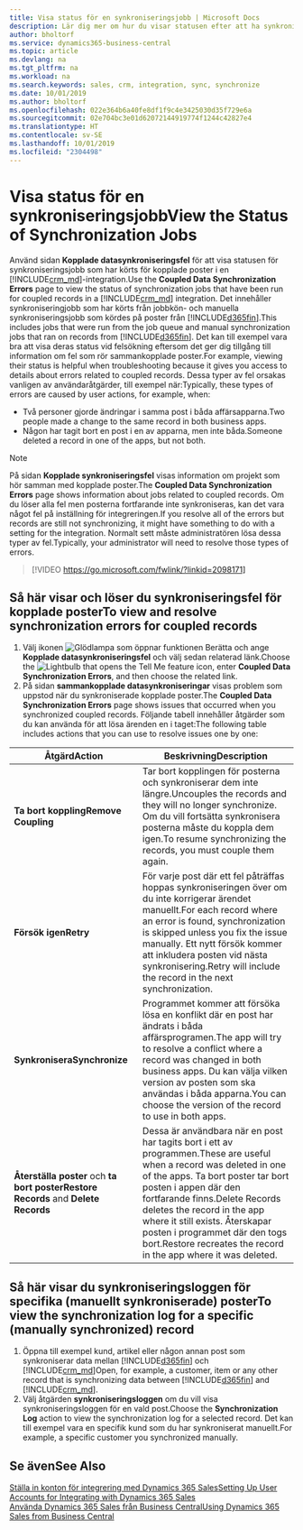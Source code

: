 ```yaml
---
title: Visa status för en synkroniseringsjobb | Microsoft Docs
description: Lär dig mer om hur du visar statusen efter att ha synkroniserat kopplade poster.
author: bholtorf
ms.service: dynamics365-business-central
ms.topic: article
ms.devlang: na
ms.tgt_pltfrm: na
ms.workload: na
ms.search.keywords: sales, crm, integration, sync, synchronize
ms.date: 10/01/2019
ms.author: bholtorf
ms.openlocfilehash: 022e364b6a40fe8df1f9c4e3425030d35f729e6a
ms.sourcegitcommit: 02e704bc3e01d62072144919774f1244c42827e4
ms.translationtype: HT
ms.contentlocale: sv-SE
ms.lasthandoff: 10/01/2019
ms.locfileid: "2304498"
---
```

# <a name="view-the-status-of-synchronization-jobs"></a><span data-ttu-id="19541-103">Visa status för en synkroniseringsjobb</span><span class="sxs-lookup"><span data-stu-id="19541-103">View the Status of Synchronization Jobs</span></span>
<span data-ttu-id="19541-104">Använd sidan **Kopplade datasynkroniseringsfel** för att visa statusen för synkroniseringsjobb som har körts för kopplade poster i en [!INCLUDE[crm_md](includes/crm_md.md)]-integration.</span><span class="sxs-lookup"><span data-stu-id="19541-104">Use the **Coupled Data Synchronization Errors** page to view the status of synchronization jobs that have been run for coupled records in a [!INCLUDE[crm_md](includes/crm_md.md)] integration.</span></span> <span data-ttu-id="19541-105">Det innehåller synkroniseringjobb som har körts från jobbkön- och manuella synkroniseringsjobb som kördes på poster från [!INCLUDE[d365fin](includes/d365fin_md.md)].</span><span class="sxs-lookup"><span data-stu-id="19541-105">This includes jobs that were run from the job queue and manual synchronization jobs that ran on records from [!INCLUDE[d365fin](includes/d365fin_md.md)].</span></span> <span data-ttu-id="19541-106">Det kan till exempel vara bra att visa deras status vid felsökning eftersom det ger dig tillgång till information om fel som rör sammankopplade poster.</span><span class="sxs-lookup"><span data-stu-id="19541-106">For example, viewing their status is helpful when troubleshooting because it gives you access to details about errors related to coupled records.</span></span> <span data-ttu-id="19541-107">Dessa typer av fel orsakas vanligen av användaråtgärder, till exempel när:</span><span class="sxs-lookup"><span data-stu-id="19541-107">Typically, these types of errors are caused by user actions, for example, when:</span></span>  

* <span data-ttu-id="19541-108">Två personer gjorde ändringar i samma post i båda affärsapparna.</span><span class="sxs-lookup"><span data-stu-id="19541-108">Two people made a change to the same record in both business apps.</span></span>
* <span data-ttu-id="19541-109">Någon har tagit bort en post i en av apparna, men inte båda.</span><span class="sxs-lookup"><span data-stu-id="19541-109">Someone deleted a record in one of the apps, but not both.</span></span>

> [!Note]
> <span data-ttu-id="19541-110">På sidan **Kopplade synkroniseringsfel** visas information om projekt som hör samman med kopplade poster.</span><span class="sxs-lookup"><span data-stu-id="19541-110">The **Coupled Data Synchronization Errors** page shows information about jobs related to coupled records.</span></span> <span data-ttu-id="19541-111">Om du löser alla fel men posterna fortfarande inte synkroniseras, kan det vara något fel på inställning för integreringen.</span><span class="sxs-lookup"><span data-stu-id="19541-111">If you resolve all of the errors but records are still not synchronizing, it might have something to do with a setting for the integration.</span></span> <span data-ttu-id="19541-112">Normalt sett måste administratören lösa dessa typer av fel.</span><span class="sxs-lookup"><span data-stu-id="19541-112">Typically, your administrator will need to resolve those types of errors.</span></span>   

> [!VIDEO https://go.microsoft.com/fwlink/?linkid=2098171]

## <a name="to-view-and-resolve-synchronization-errors-for-coupled-records"></a><span data-ttu-id="19541-113">Så här visar och löser du synkroniseringsfel för kopplade poster</span><span class="sxs-lookup"><span data-stu-id="19541-113">To view and resolve synchronization errors for coupled records</span></span>
1. <span data-ttu-id="19541-114">Välj ikonen ![Glödlampa som öppnar funktionen Berätta](media/ui-search/search_small.png "Berätta vad du vill göra") och ange **Kopplade datasynkroniseringsfel** och välj sedan relaterad länk.</span><span class="sxs-lookup"><span data-stu-id="19541-114">Choose the ![Lightbulb that opens the Tell Me feature](media/ui-search/search_small.png "Tell me what you want to do") icon, enter **Coupled Data Synchronization Errors**, and then choose the related link.</span></span>
2. <span data-ttu-id="19541-115">På sidan **sammankopplade datasynkroniseringar** visas problem som uppstod när du synkroniserade kopplade poster.</span><span class="sxs-lookup"><span data-stu-id="19541-115">The **Coupled Data Synchronization Errors** page shows issues that occurred when you synchronized coupled records.</span></span> <span data-ttu-id="19541-116">Följande tabell innehåller åtgärder som du kan använda för att lösa ärenden en i taget:</span><span class="sxs-lookup"><span data-stu-id="19541-116">The following table includes actions that you can use to resolve issues one by one:</span></span>

|<span data-ttu-id="19541-117">Åtgärd</span><span class="sxs-lookup"><span data-stu-id="19541-117">Action</span></span>|<span data-ttu-id="19541-118">Beskrivning</span><span class="sxs-lookup"><span data-stu-id="19541-118">Description</span></span>|
|----|----|
|<span data-ttu-id="19541-119">**Ta bort koppling**</span><span class="sxs-lookup"><span data-stu-id="19541-119">**Remove Coupling**</span></span>|<span data-ttu-id="19541-120">Tar bort kopplingen för posterna och synkroniserar dem inte längre.</span><span class="sxs-lookup"><span data-stu-id="19541-120">Uncouples the records and they will no longer synchronize.</span></span> <span data-ttu-id="19541-121">Om du vill fortsätta synkronisera posterna måste du koppla dem igen.</span><span class="sxs-lookup"><span data-stu-id="19541-121">To resume synchronizing the records, you must couple them again.</span></span>|
|<span data-ttu-id="19541-122">**Försök igen**</span><span class="sxs-lookup"><span data-stu-id="19541-122">**Retry**</span></span>|<span data-ttu-id="19541-123">För varje post där ett fel påträffas hoppas synkroniseringen över om du inte korrigerar ärendet manuellt.</span><span class="sxs-lookup"><span data-stu-id="19541-123">For each record where an error is found, synchronization is skipped unless you fix the issue manually.</span></span> <span data-ttu-id="19541-124">Ett nytt försök kommer att inkludera posten vid nästa synkronisering.</span><span class="sxs-lookup"><span data-stu-id="19541-124">Retry will include the record in the next synchronization.</span></span>|
|<span data-ttu-id="19541-125">**Synkronisera**</span><span class="sxs-lookup"><span data-stu-id="19541-125">**Synchronize**</span></span>|<span data-ttu-id="19541-126">Programmet kommer att försöka lösa en konflikt där en post har ändrats i båda affärsprogramen.</span><span class="sxs-lookup"><span data-stu-id="19541-126">The app will try to resolve a conflict where a record was changed in both business apps.</span></span> <span data-ttu-id="19541-127">Du kan välja vilken version av posten som ska användas i båda apparna.</span><span class="sxs-lookup"><span data-stu-id="19541-127">You can choose the version of the record to use in both apps.</span></span>|
|<span data-ttu-id="19541-128">**Återställa poster** och **ta bort poster**</span><span class="sxs-lookup"><span data-stu-id="19541-128">**Restore Records** and **Delete Records**</span></span>|<span data-ttu-id="19541-129">Dessa är användbara när en post har tagits bort i ett av programmen.</span><span class="sxs-lookup"><span data-stu-id="19541-129">These are useful when a record was deleted in one of the apps.</span></span> <span data-ttu-id="19541-130">Ta bort poster tar bort posten i appen där den fortfarande finns.</span><span class="sxs-lookup"><span data-stu-id="19541-130">Delete Records deletes the record in the app where it still exists.</span></span> <span data-ttu-id="19541-131">Återskapar posten i programmet där den togs bort.</span><span class="sxs-lookup"><span data-stu-id="19541-131">Restore recreates the record in the app where it was deleted.</span></span>|

## <a name="to-view-the-synchronization-log-for-a-specific-manually-synchronized-record"></a><span data-ttu-id="19541-132">Så här visar du synkroniseringsloggen för specifika (manuellt synkroniserade) poster</span><span class="sxs-lookup"><span data-stu-id="19541-132">To view the synchronization log for a specific (manually synchronized) record</span></span>
1. <span data-ttu-id="19541-133">Öppna till exempel kund, artikel eller någon annan post som synkroniserar data mellan [!INCLUDE[d365fin](includes/d365fin_md.md)] och [!INCLUDE[crm_md](includes/crm_md.md)]</span><span class="sxs-lookup"><span data-stu-id="19541-133">Open, for example, a customer, item or any other record that is synchronizing data between [!INCLUDE[d365fin](includes/d365fin_md.md)] and [!INCLUDE[crm_md](includes/crm_md.md)].</span></span>
2. <span data-ttu-id="19541-134">Välj åtgärden **synkroniseringsloggen** om du vill visa synkroniseringsloggen för en vald post.</span><span class="sxs-lookup"><span data-stu-id="19541-134">Choose the **Synchronization Log** action to view the synchronization log for a selected record.</span></span> <span data-ttu-id="19541-135">Det kan till exempel vara en specifik kund som du har synkroniserat manuellt.</span><span class="sxs-lookup"><span data-stu-id="19541-135">For example, a specific customer you synchronized manually.</span></span>

## <a name="see-also"></a><span data-ttu-id="19541-136">Se även</span><span class="sxs-lookup"><span data-stu-id="19541-136">See Also</span></span>  
[<span data-ttu-id="19541-137">Ställa in konton för integrering med Dynamics 365 Sales</span><span class="sxs-lookup"><span data-stu-id="19541-137">Setting Up User Accounts for Integrating with Dynamics 365 Sales</span></span>](admin-setting-up-integration-with-dynamics-sales.md)  
[<span data-ttu-id="19541-138">Använda Dynamics 365 Sales från Business Central</span><span class="sxs-lookup"><span data-stu-id="19541-138">Using Dynamics 365 Sales from Business Central</span></span>](marketing-integrate-dynamicscrm.md)
